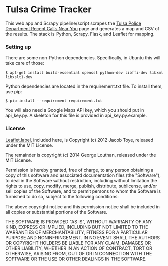 # Tulsa Crime Tracker #

This web app and Scrapy pipeline/script scrapes the [Tulsa Police Department Recent Calls Near You](https://www.tulsapolice.org/live-calls-/police-calls-near-you.aspx) page and generates a map and CSV of the results. The stack is Python, Scrapy, Flask, and Leaflet for mapping.

### Setting up ###

There are some non-Python dependencies. Specifically, in Ubuntu this will take care of those:

    $ apt-get install build-essential openssl python-dev libffi-dev libxml libxslt1-dev

Python dependencies are located in the requirement.txt file. To install them, use pip:

    $ pip install --requirement requirement.txt

You will also need a Google Maps API key, which you should put in api_key.py. A skeleton for this file is provided in api_key.py.example.

### License ###

[Leaflet.label](https://github.com/Leaflet/Leaflet.label), included here, is Copyright (c) 2012 Jacob Toye, released under the MIT License.

The remainder is copyright (c) 2014 George Louthan, released under the MIT License.

Permission is hereby granted, free of charge, to any person obtaining
a copy of this software and associated documentation files (the
"Software"), to deal in the Software without restriction, including
without limitation the rights to use, copy, modify, merge, publish,
distribute, sublicense, and/or sell copies of the Software, and to
permit persons to whom the Software is furnished to do so, subject to
the following conditions:

The above copyright notice and this permission notice shall be
included in all copies or substantial portions of the Software.

THE SOFTWARE IS PROVIDED "AS IS", WITHOUT WARRANTY OF ANY KIND,
EXPRESS OR IMPLIED, INCLUDING BUT NOT LIMITED TO THE WARRANTIES OF
MERCHANTABILITY, FITNESS FOR A PARTICULAR PURPOSE AND
NONINFRINGEMENT. IN NO EVENT SHALL THE AUTHORS OR COPYRIGHT HOLDERS BE
LIABLE FOR ANY CLAIM, DAMAGES OR OTHER LIABILITY, WHETHER IN AN ACTION
OF CONTRACT, TORT OR OTHERWISE, ARISING FROM, OUT OF OR IN CONNECTION
WITH THE SOFTWARE OR THE USE OR OTHER DEALINGS IN THE SOFTWARE.